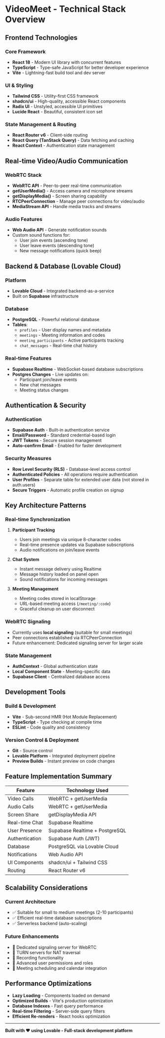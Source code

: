 # VideoMeet - Technical Stack Overview

## Frontend Technologies

### Core Framework
- **React 18** - Modern UI library with concurrent features
- **TypeScript** - Type-safe JavaScript for better developer experience
- **Vite** - Lightning-fast build tool and dev server

### UI & Styling
- **Tailwind CSS** - Utility-first CSS framework
- **shadcn/ui** - High-quality, accessible React components
- **Radix UI** - Unstyled, accessible UI primitives
- **Lucide React** - Beautiful, consistent icon set

### State Management & Routing
- **React Router v6** - Client-side routing
- **React Query (TanStack Query)** - Data fetching and caching
- **React Context** - Authentication state management

## Real-time Video/Audio Communication

### WebRTC Stack
- **WebRTC API** - Peer-to-peer real-time communication
- **getUserMedia()** - Access camera and microphone streams
- **getDisplayMedia()** - Screen sharing capability
- **RTCPeerConnection** - Manage peer connections for video/audio
- **MediaStream API** - Handle media tracks and streams

### Audio Features
- **Web Audio API** - Generate notification sounds
- Custom sound functions for:
  - User join events (ascending tone)
  - User leave events (descending tone)
  - New message notifications (quick beep)

## Backend & Database (Lovable Cloud)

### Platform
- **Lovable Cloud** - Integrated backend-as-a-service
- Built on **Supabase** infrastructure

### Database
- **PostgreSQL** - Powerful relational database
- **Tables**:
  - `profiles` - User display names and metadata
  - `meetings` - Meeting information and codes
  - `meeting_participants` - Active participants tracking
  - `chat_messages` - Real-time chat history

### Real-time Features
- **Supabase Realtime** - WebSocket-based database subscriptions
- **Postgres Changes** - Live updates on:
  - Participant join/leave events
  - New chat messages
  - Meeting status changes

## Authentication & Security

### Authentication
- **Supabase Auth** - Built-in authentication service
- **Email/Password** - Standard credential-based login
- **JWT Tokens** - Secure session management
- **Auto-confirm Email** - Enabled for faster development

### Security Measures
- **Row Level Security (RLS)** - Database-level access control
- **Authenticated Policies** - All operations require authentication
- **User Profiles** - Separate table for extended user data (not stored in auth.users)
- **Secure Triggers** - Automatic profile creation on signup

## Key Architecture Patterns

### Real-time Synchronization
1. **Participant Tracking**
   - Users join meetings via unique 8-character codes
   - Real-time presence updates via Supabase subscriptions
   - Audio notifications on join/leave events

2. **Chat System**
   - Instant message delivery using Realtime
   - Message history loaded on panel open
   - Sound notifications for incoming messages

3. **Meeting Management**
   - Meeting codes stored in localStorage
   - URL-based meeting access (`/meeting/:code`)
   - Graceful cleanup on user disconnect

### WebRTC Signaling
- Currently uses **local signaling** (suitable for small meetings)
- Peer connections established via RTCPeerConnection
- Future enhancement: Dedicated signaling server for larger scale

### State Management
- **AuthContext** - Global authentication state
- **Local Component State** - Meeting-specific data
- **Supabase Client** - Centralized database access

## Development Tools

### Build & Development
- **Vite** - Sub-second HMR (Hot Module Replacement)
- **TypeScript** - Type checking at compile time
- **ESLint** - Code quality and consistency

### Version Control & Deployment
- **Git** - Source control
- **Lovable Platform** - Integrated deployment pipeline
- **Preview Builds** - Instant preview on code changes

## Feature Implementation Summary

| Feature | Technology Used |
|---------|----------------|
| Video Calls | WebRTC + getUserMedia |
| Audio Calls | WebRTC + getUserMedia |
| Screen Share | getDisplayMedia API |
| Real-time Chat | Supabase Realtime |
| User Presence | Supabase Realtime + PostgreSQL |
| Authentication | Supabase Auth (JWT) |
| Database | PostgreSQL via Lovable Cloud |
| Notifications | Web Audio API |
| UI Components | shadcn/ui + Tailwind CSS |
| Routing | React Router v6 |

## Scalability Considerations

### Current Architecture
- ✅ Suitable for small to medium meetings (2-10 participants)
- ✅ Efficient real-time database subscriptions
- ✅ Serverless backend (auto-scaling)

### Future Enhancements
- 🔄 Dedicated signaling server for WebRTC
- 🔄 TURN servers for NAT traversal
- 🔄 Recording functionality
- 🔄 Advanced user permissions and roles
- 🔄 Meeting scheduling and calendar integration

## Performance Optimizations

- **Lazy Loading** - Components loaded on demand
- **Optimized Builds** - Vite's production optimization
- **Database Indexes** - Fast query performance
- **Real-time Filtering** - Server-side query filters
- **Efficient Re-renders** - React hooks optimization

---

**Built with ❤️ using Lovable - Full-stack development platform**
